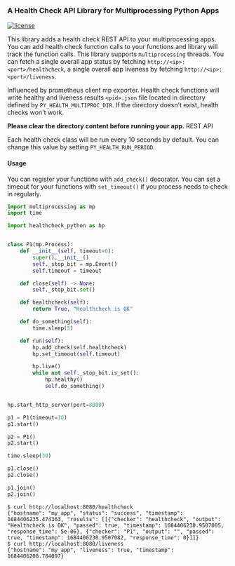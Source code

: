 ### A Health Check API Library for Multiprocessing Python Apps

[![license](https://img.shields.io/badge/license-Apache%202-blue)](LICENSE)

This library adds a health check REST API to your multiprocessing apps. You can add health check function calls to your 
functions and library will track the function calls. This library supports ```multiprocessing``` threads. You can fetch
a single overall app status by fetching
```http://<ip>:<port>/healthcheck```, a single overall app liveness by fetching
```http://<ip>:<port>/liveness```. 

Influenced by prometheus client mp exporter. Health check functions will write healthy and liveness results `<pid>.json` 
file located in directory defined by `PY_HEALTH_MULTIPROC_DIR`. If the directory doesn't exist, health checks won't work. 

**Please clear the directory content before running your app.** REST API 

Each health check class will be run every 10 seconds by default. You can change this value by setting `PY_HEALTH_RUN_PERIOD`.

#### Usage

You can register your functions with ```add_check()``` decorator.
You can set a timeout for your functions with ```set_timeout()``` if you process needs to check in regularly.

```python
import multiprocessing as mp
import time

import healthcheck_python as hp


class P1(mp.Process):
	def __init__(self, timeout=0):
		super().__init__()
		self._stop_bit = mp.Event()
		self.timeout = timeout

	def close(self) -> None:
		self._stop_bit.set()

	def healthcheck(self):
		return True, "Healthcheck is OK"

	def do_something(self):
		time.sleep(5)

	def run(self):
		hp.add_check(self.healthcheck)
		hp.set_timeout(self.timeout)

		hp.live()
		while not self._stop_bit.is_set():
			hp.healthy()
			self.do_something()


hp.start_http_server(port=8080)

p1 = P1(timeout=10)
p1.start()

p2 = P1()
p2.start()

time.sleep(30)

p1.close()
p2.close()

p1.join()
p2.join()
```

```shell
$ curl http://localhost:8080/healthcheck
{"hostname": "my_app", "status": "success", "timestamp": 1684406235.474363, "results": [[{"checker": "healthcheck", "output": "Healthcheck is OK", "passed": true, "timestamp": 1684406230.9507005, "response_time": 5e-06}, {"checker": "P1", "output": "", "passed": true, "timestamp": 1684406230.9507082, "response_time": 0}]]}
$ curl http://localhost:8080/liveness
{"hostname": "my_app", "liveness": true, "timestamp": 1684406208.784097}
```